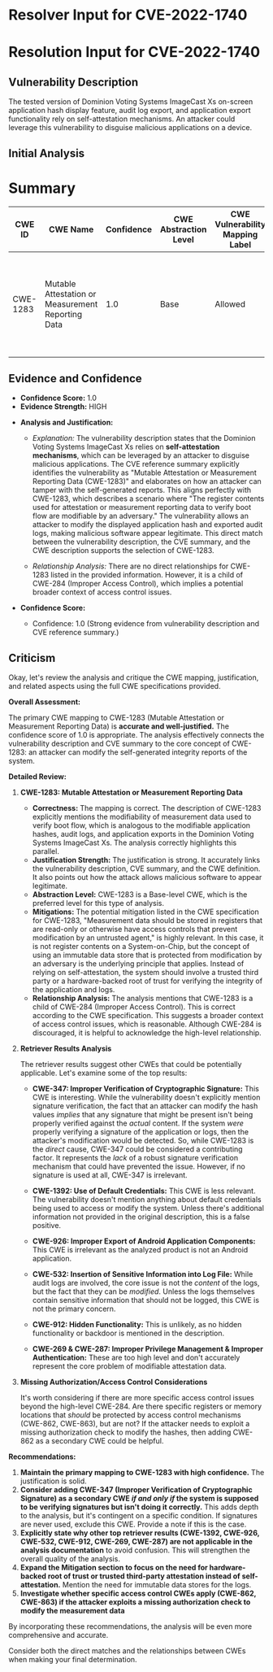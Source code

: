 # Resolver Input for CVE-2022-1740

# Resolution Input for CVE-2022-1740

## Vulnerability Description
The tested version of Dominion Voting Systems ImageCast Xs on-screen application hash display feature, audit log export, and application export functionality rely on self-attestation mechanisms. An attacker could leverage this vulnerability to disguise malicious applications on a device.

## Initial Analysis
# Summary
| CWE ID | CWE Name | Confidence | CWE Abstraction Level | CWE Vulnerability Mapping Label | CWE-Vulnerability Mapping Notes |
|---|---|---|---|---|---|
| CWE-1283 | Mutable Attestation or Measurement Reporting Data | 1.0 | Base | Allowed | Primary CWE: The device's self-attestation mechanisms are modifiable by an attacker. |

## Evidence and Confidence

*   **Confidence Score:** 1.0
*   **Evidence Strength:** HIGH

- **Analysis and Justification:**
  - *Explanation:* The vulnerability description states that the Dominion Voting Systems ImageCast Xs relies on **self-attestation mechanisms**, which can be leveraged by an attacker to disguise malicious applications. The CVE reference summary explicitly identifies the vulnerability as "Mutable Attestation or Measurement Reporting Data (CWE-1283)" and elaborates on how an attacker can tamper with the self-generated reports. This aligns perfectly with CWE-1283, which describes a scenario where "The register contents used for attestation or measurement reporting data to verify boot flow are modifiable by an adversary." The vulnerability allows an attacker to modify the displayed application hash and exported audit logs, making malicious software appear legitimate. This direct match between the vulnerability description, the CVE summary, and the CWE description supports the selection of CWE-1283.
  
  - *Relationship Analysis:* There are no direct relationships for CWE-1283 listed in the provided information. However, it is a child of CWE-284 (Improper Access Control), which implies a potential broader context of access control issues.

- **Confidence Score:**
  - Confidence: 1.0 (Strong evidence from vulnerability description and CVE reference summary.)

## Criticism
Okay, let's review the analysis and critique the CWE mapping, justification, and related aspects using the full CWE specifications provided.

**Overall Assessment:**

The primary CWE mapping to CWE-1283 (Mutable Attestation or Measurement Reporting Data) is **accurate and well-justified.** The confidence score of 1.0 is appropriate. The analysis effectively connects the vulnerability description and CVE summary to the core concept of CWE-1283: an attacker can modify the self-generated integrity reports of the system.

**Detailed Review:**

1.  **CWE-1283: Mutable Attestation or Measurement Reporting Data**

    *   **Correctness:**  The mapping is correct.  The description of CWE-1283 explicitly mentions the modifiability of measurement data used to verify boot flow, which is analogous to the modifiable application hashes, audit logs, and application exports in the Dominion Voting Systems ImageCast Xs.  The analysis correctly highlights this parallel.
    *   **Justification Strength:** The justification is strong.  It accurately links the vulnerability description, CVE summary, and the CWE definition.  It also points out how the attack allows malicious software to appear legitimate.
    *   **Abstraction Level:** CWE-1283 is a Base-level CWE, which is the preferred level for this type of analysis.
    *   **Mitigations:** The potential mitigation listed in the CWE specification for CWE-1283, "Measurement data should be stored in registers that are read-only or otherwise have access controls that prevent modification by an untrusted agent," is highly relevant. In this case, it is not register contents on a System-on-Chip, but the concept of using an immutable data store that is protected from modification by an adversary is the underlying principle that applies. Instead of relying on self-attestation, the system should involve a trusted third party or a hardware-backed root of trust for verifying the integrity of the application and logs.
    *   **Relationship Analysis:** The analysis mentions that CWE-1283 is a child of CWE-284 (Improper Access Control). This is correct according to the CWE specification. This suggests a broader context of access control issues, which is reasonable. Although CWE-284 is discouraged, it is helpful to acknowledge the high-level relationship.

2.  **Retriever Results Analysis**

    The retriever results suggest other CWEs that could be potentially applicable. Let's examine some of the top results:

    *   **CWE-347: Improper Verification of Cryptographic Signature:** This CWE is interesting. While the vulnerability doesn't explicitly mention signature verification, the fact that an attacker can modify the hash values *implies* that any signature that might be present isn't being properly verified against the *actual* content. If the system *were* properly verifying a signature of the application or logs, then the attacker's modification would be detected. So, while CWE-1283 is the *direct* cause, CWE-347 could be considered a contributing factor. It represents the *lack* of a robust signature verification mechanism that could have prevented the issue. However, if no signature is used at all, CWE-347 is irrelevant.

    *   **CWE-1392: Use of Default Credentials:** This CWE is less relevant. The vulnerability doesn't mention anything about default credentials being used to access or modify the system. Unless there's additional information not provided in the original description, this is a false positive.

    *   **CWE-926: Improper Export of Android Application Components:** This CWE is irrelevant as the analyzed product is not an Android application.

    *   **CWE-532: Insertion of Sensitive Information into Log File:** While audit logs are involved, the core issue is not the *content* of the logs, but the fact that they can be *modified*.  Unless the logs themselves contain sensitive information that should not be logged, this CWE is not the primary concern.

    *   **CWE-912: Hidden Functionality:** This is unlikely, as no hidden functionality or backdoor is mentioned in the description.

    *   **CWE-269 & CWE-287: Improper Privilege Management & Improper Authentication:** These are too high level and don't accurately represent the core problem of modifiable attestation data.

3. **Missing Authorization/Access Control Considerations**

    It's worth considering if there are more specific access control issues beyond the high-level CWE-284. Are there specific registers or memory locations that *should* be protected by access control mechanisms (CWE-862, CWE-863), but are not? If the attacker needs to exploit a missing authorization check to modify the hashes, then adding CWE-862 as a secondary CWE could be helpful.

**Recommendations:**

1.  **Maintain the primary mapping to CWE-1283 with high confidence.**  The justification is solid.
2.  **Consider adding CWE-347 (Improper Verification of Cryptographic Signature) as a secondary CWE *if and only if* the system is supposed to be verifying signatures but isn't doing it correctly.**  This adds depth to the analysis, but it's contingent on a specific condition.  If signatures are never used, exclude this CWE. Provide a note if this is the case.
3.  **Explicitly state why other top retriever results (CWE-1392, CWE-926, CWE-532, CWE-912, CWE-269, CWE-287) are not applicable in the analysis documentation** to avoid confusion. This will strengthen the overall quality of the analysis.
4.  **Expand the Mitigation section to focus on the need for hardware-backed root of trust or trusted third-party attestation instead of self-attestation.** Mention the need for immutable data stores for the logs.
5. **Investigate whether specific access control CWEs apply (CWE-862, CWE-863) if the attacker exploits a missing authorization check to modify the measurement data**

By incorporating these recommendations, the analysis will be even more comprehensive and accurate.

Consider both the direct matches and the relationships between CWEs
when making your final determination.
        